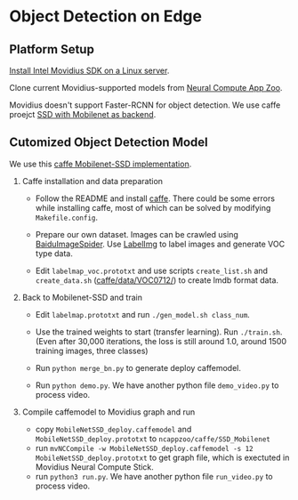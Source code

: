 # Object Detection on Edge

## Platform Setup

[Install Intel Movidius SDK on a Linux server](https://movidius.github.io/ncsdk/).

Clone current Movidius-supported models from [Neural Compute App Zoo](https://github.com/movidius/ncappzoo).

Movidius doesn't support Faster-RCNN for object detection. We use caffe proejct [SSD with Mobilenet as backend](https://github.com/movidius/ncappzoo/tree/master/caffe/SSD_MobileNet).

## Cutomized Object Detection Model

We use this [caffe Mobilenet-SSD implementation](https://github.com/chuanqi305/MobileNet-SSD).

1. Caffe installation and data preparation
	* Follow the README and install [caffe](https://github.com/weiliu89/caffe/tree/ssd). There could be some errors while installing caffe, most of which can be solved by modifying ```Makefile.config```.

	* Prepare our own dataset. Images can be crawled using [BaiduImageSpider](https://github.com/kong36088/BaiduImageSpider). Use [LabelImg](https://github.com/tzutalin/labelImg) to label images and generate VOC type data.

	* Edit ```labelmap_voc.prototxt``` and use scripts ```create_list.sh``` and ```create_data.sh``` ([caffe/data/VOC0712/](https://github.com/weiliu89/caffe/tree/ssd/data/VOC0712)) to create lmdb format data.

2. Back to Mobilenet-SSD and train
	* Edit ```labelmap.prototxt``` and run ```./gen_model.sh class_num```.
	
	* Use the trained weights to start (transfer learning). Run ```./train.sh```. (Even after 30,000 iterations, the loss is still around 1.0, around 1500 training images, three classes)

	* Run ```python merge_bn.py``` to generate deploy caffemodel.
	
	* Run ```python demo.py```. We have another python file ```demo_video.py``` to process video.

3. Compile caffemodel to Movidius graph and run
	* copy ```MobileNetSSD_deploy.caffemodel``` and ```MobileNetSSD_deploy.prototxt``` to ```ncappzoo/caffe/SSD_Mobilenet```
	* run ```mvNCCompile -w MobileNetSSD_deploy.caffemodel -s 12 MobileNetSSD_deploy.prototxt``` to get graph file, which is exectuted in Movidius Neural Compute Stick.
	* run ```python3 run.py```. We have another python file ```run_video.py``` to process video.


